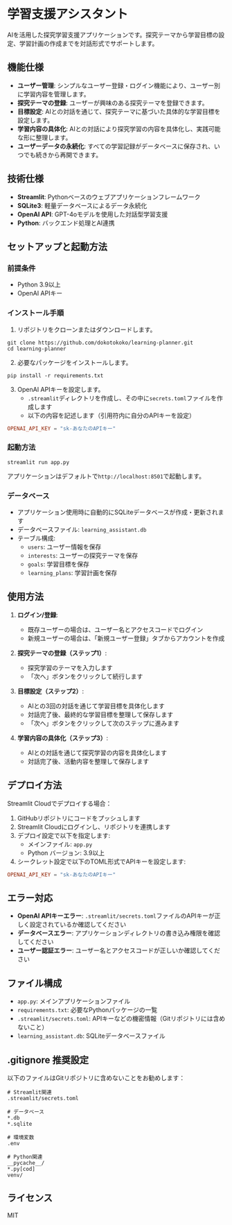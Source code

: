 # 学習支援アシスタント

AIを活用した探究学習支援アプリケーションです。探究テーマから学習目標の設定、学習計画の作成までを対話形式でサポートします。

## 機能仕様

- **ユーザー管理**: シンプルなユーザー登録・ログイン機能により、ユーザー別に学習内容を管理します。
- **探究テーマの登録**: ユーザーが興味のある探究テーマを登録できます。
- **目標設定**: AIとの対話を通じて、探究テーマに基づいた具体的な学習目標を設定します。
- **学習内容の具体化**: AIとの対話により探究学習の内容を具体化し、実践可能な形に整理します。
- **ユーザーデータの永続化**: すべての学習記録がデータベースに保存され、いつでも続きから再開できます。

## 技術仕様

- **Streamlit**: Pythonベースのウェブアプリケーションフレームワーク
- **SQLite3**: 軽量データベースによるデータ永続化
- **OpenAI API**: GPT-4oモデルを使用した対話型学習支援
- **Python**: バックエンド処理とAI連携

## セットアップと起動方法

### 前提条件
- Python 3.9以上
- OpenAI APIキー

### インストール手順

1. リポジトリをクローンまたはダウンロードします。
```
git clone https://github.com/dokotokoko/learning-planner.git
cd learning-planner
```

2. 必要なパッケージをインストールします。
```
pip install -r requirements.txt
```

3. OpenAI APIキーを設定します。
   - `.streamlit`ディレクトリを作成し、その中に`secrets.toml`ファイルを作成します
   - 以下の内容を記述します（引用符内に自分のAPIキーを設定）
```toml
OPENAI_API_KEY = "sk-あなたのAPIキー"
```

### 起動方法

```
streamlit run app.py
```

アプリケーションはデフォルトで`http://localhost:8501`で起動します。

### データベース
- アプリケーション使用時に自動的にSQLiteデータベースが作成・更新されます
- データベースファイル: `learning_assistant.db`
- テーブル構成:
  - `users`: ユーザー情報を保存
  - `interests`: ユーザーの探究テーマを保存
  - `goals`: 学習目標を保存
  - `learning_plans`: 学習計画を保存

## 使用方法

1. **ログイン/登録**:
   - 既存ユーザーの場合は、ユーザー名とアクセスコードでログイン
   - 新規ユーザーの場合は、「新規ユーザー登録」タブからアカウントを作成

2. **探究テーマの登録（ステップ1）**:
   - 探究学習のテーマを入力します
   - 「次へ」ボタンをクリックして続行します

3. **目標設定（ステップ2）**:
   - AIとの3回の対話を通じて学習目標を具体化します
   - 対話完了後、最終的な学習目標を整理して保存します
   - 「次へ」ボタンをクリックして次のステップに進みます

4. **学習内容の具体化（ステップ3）**:
   - AIとの対話を通じて探究学習の内容を具体化します
   - 対話完了後、活動内容を整理して保存します

## デプロイ方法

Streamlit Cloudでデプロイする場合：

1. GitHubリポジトリにコードをプッシュします
2. Streamlit Cloudにログインし、リポジトリを連携します
3. デプロイ設定で以下を指定します:
   - メインファイル: `app.py`
   - Python バージョン: 3.9以上
4. シークレット設定で以下のTOML形式でAPIキーを設定します:
```toml
OPENAI_API_KEY = "sk-あなたのAPIキー"
```

## エラー対応

- **OpenAI APIキーエラー**: `.streamlit/secrets.toml`ファイルのAPIキーが正しく設定されているか確認してください
- **データベースエラー**: アプリケーションディレクトリの書き込み権限を確認してください
- **ユーザー認証エラー**: ユーザー名とアクセスコードが正しいか確認してください

## ファイル構成

- `app.py`: メインアプリケーションファイル
- `requirements.txt`: 必要なPythonパッケージの一覧
- `.streamlit/secrets.toml`: APIキーなどの機密情報（Gitリポジトリには含めないこと）
- `learning_assistant.db`: SQLiteデータベースファイル

## .gitignore 推奨設定

以下のファイルはGitリポジトリに含めないことをお勧めします：

```
# Streamlit関連
.streamlit/secrets.toml

# データベース
*.db
*.sqlite

# 環境変数
.env

# Python関連
__pycache__/
*.py[cod]
venv/
```

## ライセンス

MIT 